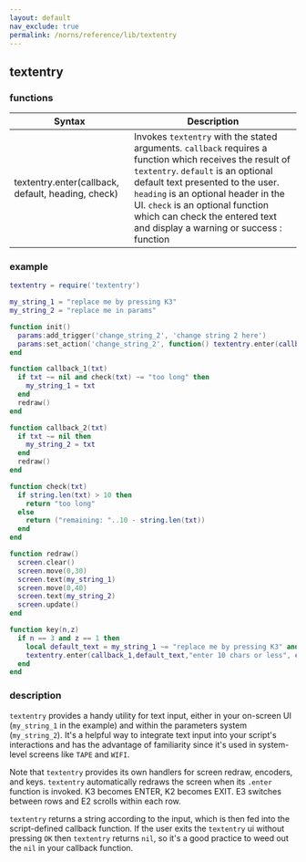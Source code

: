 ```yaml
---
layout: default
nav_exclude: true
permalink: /norns/reference/lib/textentry
---
```


## textentry

### functions

| Syntax                                             | Description                                                                                                                                                                                                                                                                                                                                  |
| -------------------------------------------------- | -------------------------------------------------------------------------------------------------------------------------------------------------------------------------------------------------------------------------------------------------------------------------------------------------------------------------------------------- |
| textentry.enter(callback, default, heading, check) | Invokes `textentry` with the stated arguments. `callback` requires a function which receives the result of `textentry`. `default` is an optional default text presented to the user. `heading` is an optional header in the UI. `check` is an optional function which can check the entered text and display a warning or success : function |

### example

```lua
textentry = require('textentry')

my_string_1 = "replace me by pressing K3"
my_string_2 = "replace me in params"

function init()
  params:add_trigger('change_string_2', 'change string 2 here')
  params:set_action('change_string_2', function() textentry.enter(callback_2,my_string_2) end)
end

function callback_1(txt)
  if txt ~= nil and check(txt) ~= "too long" then
    my_string_1 = txt
  end
  redraw()
end

function callback_2(txt)
  if txt ~= nil then
    my_string_2 = txt
  end
  redraw()
end

function check(txt)
  if string.len(txt) > 10 then
    return "too long"
  else
    return ("remaining: "..10 - string.len(txt))
  end
end

function redraw()
  screen.clear()
  screen.move(0,30)
  screen.text(my_string_1)
  screen.move(0,40)
  screen.text(my_string_2)
  screen.update()
end

function key(n,z)
  if n == 3 and z == 1 then
    local default_text = my_string_1 ~= "replace me by pressing K3" and my_string_1 or ""
    textentry.enter(callback_1,default_text,"enter 10 chars or less", check)
  end
end
```

### description

`textentry` provides a handy utility for text input, either in your on-screen UI (`my_string_1` in the example) and within the parameters system (`my_string_2`). It's a helpful way to integrate text input into your script's interactions and has the advantage of familiarity since it's used in system-level screens like `TAPE` and `WIFI`.

Note that `textentry` provides its own handlers for screen redraw, encoders, and keys. `textentry` automatically redraws the screen when its `.enter` function is invoked. K3 becomes ENTER, K2 becomes EXIT. E3 switches between rows and E2 scrolls within each row.

`textentry` returns a string according to the input, which is then fed into the script-defined callback function. If the user exits the `textentry` ui without pressing `OK` then `textentry` returns `nil`, so it's a good practice to weed out the `nil` in your callback function.
